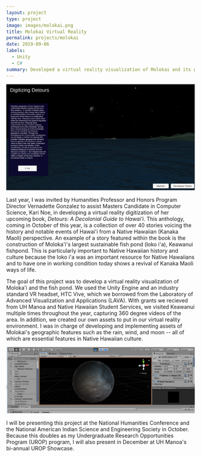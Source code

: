 ```yaml
---
layout: project
type: project
image: images/molokai.png
title: Molokai Virtual Reality
permalink: projects/molokai
date: 2019-09-06
labels:
  - Unity
  - C#
summary: Developed a virtual reality visualization of Molokai and its geographic features.
---
```


<img class="ui medium right floated rounded image" src="/images/molokai.png">

Last year, I was invited by Humanities Professor and Honors Program Director Vernadette Gonzalez to assist Masters Candidate in Computer Science, Kari Noe, in developing a virtual reality digitization of her upcoming book, <i>Detours: A Decolonial Guide to Hawai'i</i>. This anthology, coming in October of this year, is a collection of over 40 stories voicing the history and notable events of Hawai'i from a  Native Hawaiian (Kanaka Maoli) perspective. An example of a story featured within the book is the construction of Moloka'i's largest sustainable fish pond (loko i'a), Keawanui fishpond. This is particularly important to Native Hawaiian history and culture because the loko i'a was an important resource for Native Hawaiians and to have one in working condition today shows a revival of Kanaka Maoli ways of life.

The goal of this project was to develop a virtual reality visualization of Moloka'i and the fish pond. We used the Unity Engine and an industry standard VR headset, HTC Vive, which we borrowed from the Laboratory of Advanced Visualization and Applications (LAVA). With grants we recieved from UH Manoa and Native Hawaiian Student Services, we visited Keawanui multiple times throughout the year, capturing 360 degree videos of the area. In addition, we created our own assets to put in our virtual reality environment. I was in charge of developing and implementing assets of Molokai's geographic features such as the rain, wind, and moon -- all of which are essential features in Native Hawaiian culture. 

<img class="ui medium left floated rounded image" src="/images/moon.png">

I will be presenting this project at the National Humanities Conference and the National American Indian Science and Engineering Society in October. Because this doubles as my Undergraduate Research Opportunities Program (UROP) program, I will also present in December at UH Manoa's bi-annual UROP Showcase.
